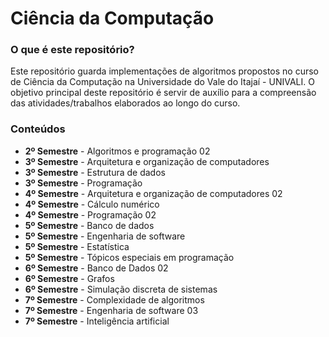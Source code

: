﻿# Ciência da Computação

### O que é este repositório?

Este repositório guarda implementações de algoritmos propostos no curso de
Ciência da Computação na Universidade do Vale do Itajaí - UNIVALI. O objetivo
principal deste repositório é servir de auxílio para a compreensão das atividades/trabalhos
elaborados ao longo do curso.

### Conteúdos

- **2º Semestre** - Algoritmos e programação 02
- **3º Semestre** - Arquitetura e organização de computadores
- **3º Semestre** - Estrutura de dados
- **3º Semestre** - Programação
- **4º Semestre** - Arquitetura e organização de computadores 02
- **4º Semestre** - Cálculo numérico
- **4º Semestre** - Programação 02
- **5º Semestre** - Banco de dados
- **5º Semestre** - Engenharia de software
- **5º Semestre** - Estatística
- **5º Semestre** - Tópicos especiais em programação
- **6º Semestre** - Banco de Dados 02
- **6º Semestre** - Grafos
- **6º Semestre** - Simulação discreta de sistemas
- **7º Semestre** - Complexidade de algoritmos
- **7º Semestre** - Engenharia de software 03
- **7º Semestre** - Inteligência artificial
